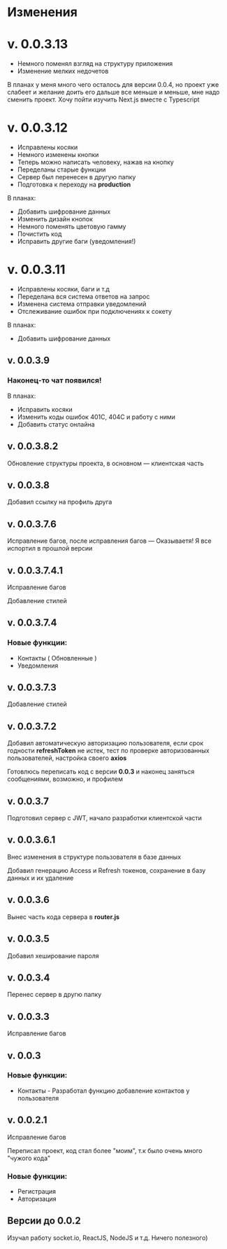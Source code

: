 # Изменения

# v. 0.0.3.13

- Немного поменял взгляд на структуру приложения
- Изменение мелких недочетов

В планах у меня много чего осталось для версии 0.0.4, но проект уже слабеет и желание доить его дальше все меньше и меньше, мне надо сменить проект. Хочу пойти изучить Next.js вместе с Typescript

# v. 0.0.3.12

- Исправлены косяки
- Немного изменены кнопки
- Теперь можно написать человеку, нажав на кнопку
- Переделаны старые функции
- Сервер был перенесен в другую папку
- Подготовка к переходу на **production**

В планах:

- Добавить шифрование данных
- Изменить дизайн кнопок
- Немного поменять цветовую гамму
- Почистить код
- Исправить другие баги (уведомления!)

# v. 0.0.3.11

- Исправлены косяки, баги и т.д
- Переделана вся система ответов на запрос
- Изменена система отправки уведомлений
- Отслеживание ошибок при подключениях к сокету

В планах:

- Добавить шифрование данных

## v. 0.0.3.9

### Наконец-то чат появился!

В планах:

- Исправить косяки
- Изменить коды ошибок 401C, 404C и работу с ними
- Добавить статус онлайна

## v. 0.0.3.8.2

Обновление структуры проекта, в основном — клиентская часть

## v. 0.0.3.8

Добавил ссылку на профиль друга

## v. 0.0.3.7.6

Исправление багов, после исправления багов — Оказываетя! Я все испортил в прошлой версии

## v. 0.0.3.7.4.1

Исправление багов

Добавление стилей

## v. 0.0.3.7.4

### Новые функции:

- Контакты ( Обновленные )
- Уведомления

## v. 0.0.3.7.3

Добавление стилей

## v. 0.0.3.7.2

Добавил автоматическую авторизацию пользователя, если срок годности **refreshToken** не истек, тест по проверке авторизованных пользователей, настройка своего **axios**

Готовлюсь переписать код с версии **0.0.3** и наконец заняться сообщениями, возможно, и профилем

## v. 0.0.3.7

Подготовил сервер с JWT, начало разработки клиентской части

## v. 0.0.3.6.1

Внес изменения в структуре пользователя в базе данных

Добавил генерацию Access и Refresh токенов, сохранение в базу данных и их удаление

## v. 0.0.3.6

Вынес часть кода сервера в **router.js**

## v. 0.0.3.5

Добавил хеширование пароля

## v. 0.0.3.4

Перенес сервер в другю папку

## v. 0.0.3.3

Исправление багов

## v. 0.0.3

### Новые функции:

- Контакты - Разработал функцию добавление контактов у пользователя

## v. 0.0.2.1

Исправление багов

Переписал проект, код стал более "моим", т.к было очень много "чужого кода"

### Новые функции:
- Регистрация
- Авторизация

## Версии до 0.0.2

Изучал работу socket.io, ReactJS, NodeJS и т.д. Ничего полезного)
